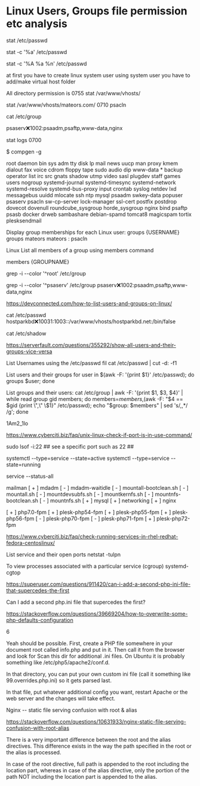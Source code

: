 # Linux Users, Groups file permission etc analysis

stat /etc/passwd

stat -c '%a' /etc/passwd

 stat -c '%A %a %n' /etc/passwd


at first you have to create linux system user
using system user you have to add/make virtual host folder

All directory permission is 0755
stat /var/www/vhosts/

stat /var/www/vhosts/mateors.com/
0710
psacln

cat /etc/group

psaserv:x:1002:psaadm,psaftp,www-data,nginx

stat logs
0700


$ compgen -g

root
daemon
bin
sys
adm
tty
disk
lp
mail
news
uucp
man
proxy
kmem
dialout
fax
voice
cdrom
floppy
tape
sudo
audio
dip
www-data *
backup
operator
list
irc
src
gnats
shadow
utmp
video
sasl
plugdev
staff
games
users
nogroup
systemd-journal
systemd-timesync
systemd-network
systemd-resolve
systemd-bus-proxy
input
crontab
syslog
netdev
lxd
messagebus
uuidd
mlocate
ssh
ntp
mysql
psaadm
swkey-data
popuser
psaserv
psacln
sw-cp-server
lock-manager
ssl-cert
postfix
postdrop
dovecot
dovenull
roundcube_sysgroup
horde_sysgroup
nginx
bind
psaftp
psasb
docker
drweb
sambashare
debian-spamd
tomcat8
magicspam
tortix
plesksendmail

Display group memberships for each Linux user:
groups {USERNAME}
groups mateors
mateors : psacln

Linux List all members of a group using members command

members {GROUPNAME}

grep -i --color '^root' /etc/group

 grep -i --color '^psaserv' /etc/group
psaserv:x:1002:psaadm,psaftp,www-data,nginx

https://devconnected.com/how-to-list-users-and-groups-on-linux/

cat /etc/passwd
hostparkbd:x:10031:1003::/var/www/vhosts/hostparkbd.net:/bin/false


cat /etc/shadow


https://serverfault.com/questions/355292/show-all-users-and-their-groups-vice-versa

List Usernames using the /etc/passwd fil
 cat /etc/passwd | cut -d: -f1

List users and their groups
for user in $(awk -F: '{print $1}' /etc/passwd); do groups $user; done


List groups and their users:
cat /etc/group | awk -F: '{print $1, $3, $4}' | while read group gid members; do
    members=$members,$(awk -F: "\$4 == $gid {print \",\" \$1}" /etc/passwd);
    echo "$group: $members" | sed 's/,,*/ /g';
done

1Am2_1lo

https://www.cyberciti.biz/faq/unix-linux-check-if-port-is-in-use-command/

sudo lsof -i:22 ## see a specific port such as 22 ##

systemctl --type=service --state=active
systemctl --type=service --state=running


service --status-all

  mailman
 [ + ]  mdadm
 [ - ]  mdadm-waitidle
 [ - ]  mountall-bootclean.sh
 [ - ]  mountall.sh
 [ - ]  mountdevsubfs.sh
 [ - ]  mountkernfs.sh
 [ - ]  mountnfs-bootclean.sh
 [ - ]  mountnfs.sh
 [ + ]  mysql
 [ + ]  networking
 [ + ]  nginx

 [ + ]  php7.0-fpm
 [ + ]  plesk-php54-fpm
 [ + ]  plesk-php55-fpm
 [ + ]  plesk-php56-fpm
 [ - ]  plesk-php70-fpm
 [ - ]  plesk-php71-fpm
 [ + ]  plesk-php72-fpm


https://www.cyberciti.biz/faq/check-running-services-in-rhel-redhat-fedora-centoslinux/

List service and their open ports
netstat -tulpn

To view processes associated with a particular service (cgroup)
systemd-cgtop


https://superuser.com/questions/911420/can-i-add-a-second-php-ini-file-that-supercedes-the-first

Can I add a second php.ini file that supercedes the first?

https://stackoverflow.com/questions/39669204/how-to-overwrite-some-php-defaults-configuration

6

Yeah should be possible. First, create a PHP file somewhere in your document root called info.php and put <?php phpinfo() ?> in it. Then call it from the browser and look for Scan this dir for additional .ini files. On Ubuntu it is probably something like /etc/php5/apache2/conf.d.

In that directory, you can put your own custom ini file (call it something like 99.overrides.php.ini) so it gets parsed last.

In that file, put whatever additional config you want, restart Apache or the web server and the changes will take effect.

Nginx -- static file serving confusion with root & alias

https://stackoverflow.com/questions/10631933/nginx-static-file-serving-confusion-with-root-alias

There is a very important difference between the root and the alias directives. This difference exists in the way the path specified in the root or the alias is processed.

In case of the root directive, full path is appended to the root including the location part, whereas in case of the alias directive, only the portion of the path NOT including the location part is appended to the alias.
